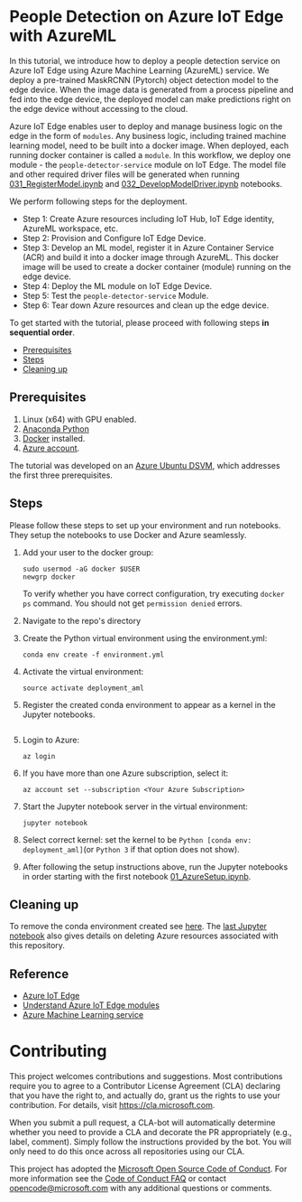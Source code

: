 # People Detection on Azure IoT Edge with AzureML

In this tutorial, we introduce how to deploy a people detection service on Azure IoT Edge using Azure Machine Learning (AzureML) service. We deploy a pre-trained MaskRCNN (Pytorch) object detection model to the edge device. When the image data is generated from a process pipeline and fed into the edge device, the deployed model can make predictions right on the edge device without accessing to the cloud. 

Azure IoT Edge enables user to deploy and manage business logic on the edge in the form of `modules`. Any business logic, including trained machine learning model, need to be built into a docker image. When deployed, each running docker container is called a `module`. In this workflow, we deploy one module - the `people-detector-service` module on IoT Edge. The model file and other required driver files will be generated when running [031_RegisterModel.ipynb](./031_RegisterModel.ipynb) and [032_DevelopModelDriver.ipynb](032_DevelopModelDriver.ipynb) notebooks.

We perform following steps for the deployment.

- Step 1: Create Azure resources including IoT Hub, IoT Edge identity, AzureML workspace, etc.
- Step 2: Provision and Configure IoT Edge Device.
- Step 3: Develop an ML model, register it in Azure Container Service (ACR) and build it into a docker image through AzureML. This docker image will be used to create a docker container (module) running on the edge device. 
- Step 4: Deploy the ML module on IoT Edge Device.
- Step 5: Test the `people-detector-service` Module.
- Step 6: Tear down Azure resources and clean up the edge device.


To get started with the tutorial, please proceed with following steps **in sequential order**.

 * [Prerequisites](#prerequisites)
 * [Steps](#steps)
 * [Cleaning up](#cleanup)

<a id='prerequisites'></a>
## Prerequisites
1. Linux (x64) with GPU enabled.
2. [Anaconda Python](https://www.anaconda.com/download)
3. [Docker](https://docs.docker.com/v17.12/install/linux/docker-ee/ubuntu) installed.
4. [Azure account](https://azure.microsoft.com).

The tutorial was developed on an [Azure Ubuntu
DSVM](https://docs.microsoft.com/en-us/azure/machine-learning/data-science-virtual-machine/dsvm-ubuntu-intro),
which addresses the first three prerequisites.

<a id='steps'></a>
## Steps
Please follow these steps to set up your environment and run notebooks.  They setup the notebooks to use Docker and Azure seamlessly.

1. Add your user to the docker group: 
   ```
   sudo usermod -aG docker $USER
   newgrp docker
   ```
   To verify whether you have correct configuration, try executing `docker ps` command. You should not get `permission denied` errors.

2. Navigate to the repo's directory

3. Create the Python virtual environment using the environment.yml:
   ```
   conda env create -f environment.yml
   ```
4. Activate the virtual environment:
   ```
   source activate deployment_aml
   ```
5. Register the created conda environment to appear as a kernel in the Jupyter notebooks.
```python -m ipykernel install --user --name deployment_aml --display-name "Python (deployment_aml)"
```
5. Login to Azure:
   ```
   az login
   ```
6. If you have more than one Azure subscription, select it:
   ```
   az account set --subscription <Your Azure Subscription>
   ```
7. Start the Jupyter notebook server in the virtual environment:
   ```
   jupyter notebook
   ```
8. Select correct kernel: set the kernel to be `Python [conda env: deployment_aml]`(or `Python 3` if that option does not show).

9. After following the setup instructions above, run the Jupyter notebooks in order starting with the first notebook [01_AzureSetup.ipynb](./01_AzureSetup.ipynb).

<a id='cleanup'></a>
## Cleaning up
To remove the conda environment created see [here](https://conda.io/projects/continuumio-conda/en/latest/commands/remove.html). The [last Jupyter notebook](./06_TearDown.ipynb)  also gives details on deleting Azure resources associated with this repository.


## Reference
- [Azure IoT Edge](https://docs.microsoft.com/en-us/azure/iot-edge/how-iot-edge-works)
- [Understand Azure IoT Edge modules](https://docs.microsoft.com/en-us/azure/iot-edge/iot-edge-modules)
- [Azure Machine Learning service](https://docs.microsoft.com/en-us/azure/machine-learning/service/overview-what-is-azure-ml)

# Contributing
This project welcomes contributions and suggestions.  Most contributions require you to agree to a
Contributor License Agreement (CLA) declaring that you have the right to, and actually do, grant us
the rights to use your contribution. For details, visit https://cla.microsoft.com.

When you submit a pull request, a CLA-bot will automatically determine whether you need to provide
a CLA and decorate the PR appropriately (e.g., label, comment). Simply follow the instructions
provided by the bot. You will only need to do this once across all repositories using our CLA.

This project has adopted the [Microsoft Open Source Code of Conduct](https://opensource.microsoft.com/codeofconduct/).
For more information see the [Code of Conduct FAQ](https://opensource.microsoft.com/codeofconduct/faq/) or
contact [opencode@microsoft.com](mailto:opencode@microsoft.com) with any additional questions or comments.
